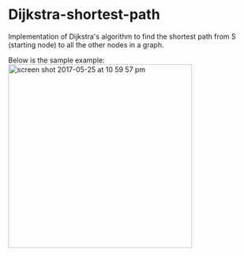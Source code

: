 # Dijkstra-shortest-path
Implementation of Dijkstra's algorithm to find the shortest path from S (starting node) to all the other nodes in a graph. 

Below is the sample example: 
<img width="372" alt="screen shot 2017-05-25 at 10 59 57 pm" src="https://cloud.githubusercontent.com/assets/23372809/26478960/f9ebd3ce-419d-11e7-9678-58e05c9d40d6.png">

